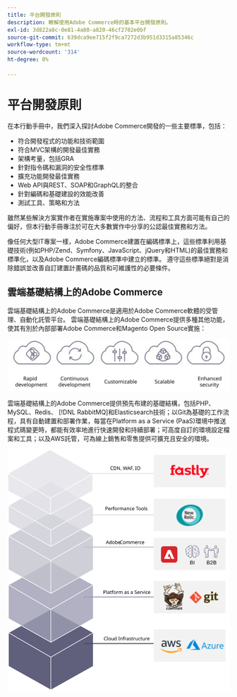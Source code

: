 ```yaml
---
title: 平台開發原則
description: 瞭解使用Adobe Commerce時的基本平台開發原則。
exl-id: 3d822a8c-0e81-4a80-a820-46cf2702e0bf
source-git-commit: 639dca9ee715f2f9ca7272d3b951d3315a85346c
workflow-type: tm+mt
source-wordcount: '314'
ht-degree: 0%

---
```


# 平台開發原則

在本行動手冊中，我們深入探討Adobe Commerce開發的一些主要標準，包括：

- 符合開發程式的功能和技術範圍
- 符合MVC架構的開發最佳實務
- 架構考量，包括GRA
- 針對指令碼和漏洞的安全性標準
- 擴充功能開發最佳實務
- Web API與REST、SOAP和GraphQL的整合
- 針對編碼和基礎建設的效能改善
- 測試工具、策略和方法

雖然某些解決方案實作者在實施專案中使用的方法、流程和工具方面可能有自己的偏好，但本行動手冊專注於可在大多數實作中分享的公認最佳實務和方法。

像任何大型IT專案一樣，Adobe Commerce建置在編碼標準上，這些標準利用基礎技術(例如PHP/Zend、Symfony、JavaScript、jQuery和HTML)的最佳實務和標準化，以及Adobe Commerce編碼標準中建立的標準。 遵守這些標準絕對是消除錯誤並改善自訂建置計畫碼的品質和可維護性的必要條件。

## 雲端基礎結構上的Adobe Commerce

雲端基礎結構上的Adobe Commerce是適用於Adobe Commerce軟體的受管理、自動化託管平台。 雲端基礎結構上的Adobe Commerce提供多種其他功能，使其有別於內部部署Adobe Commerce和Magento Open Source實施：

![Adobe Commerce元件infographics](../../assets/playbooks/commerce-cloud.svg)

雲端基礎結構上的Adobe Commerce提供預先布建的基礎結構，包括PHP、MySQL、Redis、 [!DNL RabbitMQ]和Elasticsearch技術；以Git為基礎的工作流程，具有自動建置和部署作業，每當在Platform as a Service (PaaS)環境中推送程式碼變更時，都能有效率地進行快速開發和持續部署；可高度自訂的環境設定檔案和工具；以及AWS託管，可為線上銷售和零售提供可擴充且安全的環境。

![Adobe Commerce元件infographics](../../assets/playbooks/cloud-tech-stack.svg)
